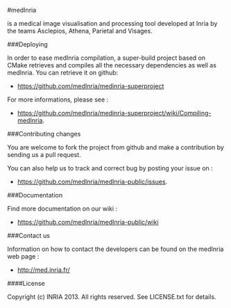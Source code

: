 #medInria

is a medical image visualisation and processing tool developed at Inria by the teams Asclepios, Athena, Parietal and Visages.

###Deploying

In order to ease medInria compilation, a super-build project based on CMake retrieves and compiles all the necessary dependencies as well as medInria.
You can retrieve it on github: 
- https://github.com/medInria/medinria-superproject

For more informations, please see :
- https://github.com/medInria/medinria-superproject/wiki/Compiling-medInria.

###Contributing changes

You are welcome to fork the project from github and make a contribution by sending us a pull request.

You can also help us to track and correct bug by posting your issue on :
- https://github.com/medInria/medInria-public/issues.

###Documentation

Find more documentation on our wiki : 
- https://github.com/medInria/medInria-public/wiki 

###Contact us

Information on how to contact the developers can be found on the medInria web page :
- http://med.inria.fr/

####License

Copyright (c) INRIA 2013. All rights reserved.
See LICENSE.txt for details.

 
